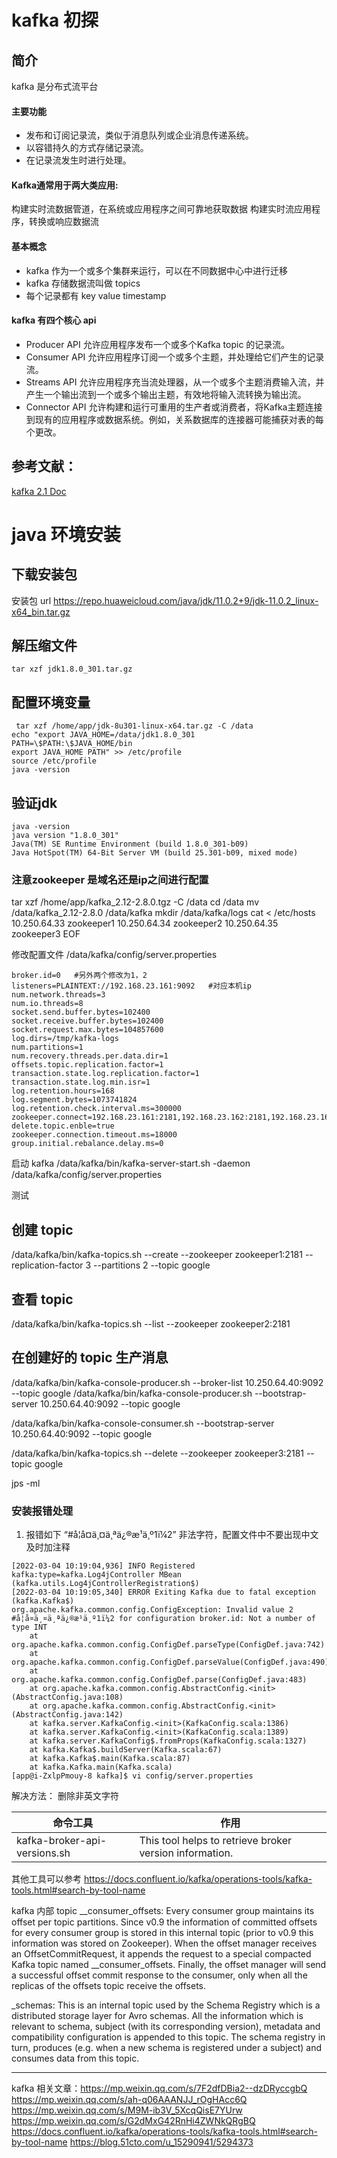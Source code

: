 # kafka 初探
## 简介
kafka 是分布式流平台
#### 主要功能
* 发布和订阅记录流，类似于消息队列或企业消息传递系统。
* 以容错持久的方式存储记录流。
* 在记录流发生时进行处理。
#### Kafka通常用于两大类应用:
构建实时流数据管道，在系统或应用程序之间可靠地获取数据
构建实时流应用程序，转换或响应数据流
#### 基本概念
* kafka 作为一个或多个集群来运行，可以在不同数据中心中进行迁移
* kafka 存储数据流叫做 topics
* 每个记录都有 key value timestamp
#### kafka 有四个核心 api
* Producer API 允许应用程序发布一个或多个Kafka topic 的记录流。
* Consumer API 允许应用程序订阅一个或多个主题，并处理给它们产生的记录流。
* Streams API 允许应用程序充当流处理器，从一个或多个主题消费输入流，并产生一个输出流到一个或多个输出主题，有效地将输入流转换为输出流。
* Connector API 允许构建和运行可重用的生产者或消费者，将Kafka主题连接到现有的应用程序或数据系统。例如，关系数据库的连接器可能捕获对表的每个更改。

## 参考文献：
[kafka 2.1 Doc](https://kafka.apache.org/21/documentation.html)


# java 环境安装
## 下载安装包
安装包 url  https://repo.huaweicloud.com/java/jdk/11.0.2+9/jdk-11.0.2_linux-x64_bin.tar.gz

## 解压缩文件
`tar xzf jdk1.8.0_301.tar.gz`

## 配置环境变量
```
 tar xzf /home/app/jdk-8u301-linux-x64.tar.gz -C /data
echo "export JAVA_HOME=/data/jdk1.8.0_301
PATH=\$PATH:\$JAVA_HOME/bin
export JAVA_HOME PATH" >> /etc/profile
source /etc/profile
java -version
```
## 验证jdk

```
java -version
java version "1.8.0_301"
Java(TM) SE Runtime Environment (build 1.8.0_301-b09)
Java HotSpot(TM) 64-Bit Server VM (build 25.301-b09, mixed mode)
```
### 注意zookeeper 是域名还是ip之间进行配置

tar xzf /home/app/kafka_2.12-2.8.0.tgz -C /data
cd /data
mv /data/kafka_2.12-2.8.0 /data/kafka
mkdir /data/kafka/logs
cat <<EOF > /etc/hosts
10.250.64.33 zookeeper1
10.250.64.34 zookeeper2
10.250.64.35 zookeeper3
EOF

修改配置文件 /data/kafka/config/server.properties
```
broker.id=0   #另外两个修改为1，2
listeners=PLAINTEXT://192.168.23.161:9092   #对应本机ip
num.network.threads=3
num.io.threads=8
socket.send.buffer.bytes=102400
socket.receive.buffer.bytes=102400
socket.request.max.bytes=104857600
log.dirs=/tmp/kafka-logs
num.partitions=1
num.recovery.threads.per.data.dir=1
offsets.topic.replication.factor=1
transaction.state.log.replication.factor=1
transaction.state.log.min.isr=1
log.retention.hours=168
log.segment.bytes=1073741824
log.retention.check.interval.ms=300000
zookeeper.connect=192.168.23.161:2181,192.168.23.162:2181,192.168.23.163:2181
delete.topic.enble=true
zookeeper.connection.timeout.ms=18000
group.initial.rebalance.delay.ms=0
```



启动 kafka
/data/kafka/bin/kafka-server-start.sh  -daemon /data/kafka/config/server.properties

测试
## 创建 topic
/data/kafka/bin/kafka-topics.sh --create --zookeeper zookeeper1:2181 --replication-factor 3 --partitions 2 --topic google
## 查看 topic
/data/kafka/bin/kafka-topics.sh --list --zookeeper zookeeper2:2181
## 在创建好的 topic 生产消息
/data/kafka/bin/kafka-console-producer.sh --broker-list 10.250.64.40:9092 --topic google 
/data/kafka/bin/kafka-console-producer.sh --bootstrap-server 10.250.64.40:9092 --topic google

/data/kafka/bin/kafka-console-consumer.sh --bootstrap-server 10.250.64.40:9092 --topic google

/data/kafka/bin/kafka-topics.sh --delete --zookeeper zookeeper3:2181 --topic google

jps -ml


### 安装报错处理
1. 报错如下   “#å¦å¤ä¸¤ä¸ªä¿®æ¹ä¸º1ï¼2” 非法字符，配置文件中不要出现中文及时加注释
```
[2022-03-04 10:19:04,936] INFO Registered kafka:type=kafka.Log4jController MBean (kafka.utils.Log4jControllerRegistration$)
[2022-03-04 10:19:05,340] ERROR Exiting Kafka due to fatal exception (kafka.Kafka$)
org.apache.kafka.common.config.ConfigException: Invalid value 2   #å¦å¤ä¸¤ä¸ªä¿®æ¹ä¸º1ï¼2 for configuration broker.id: Not a number of type INT
	at org.apache.kafka.common.config.ConfigDef.parseType(ConfigDef.java:742)
	at org.apache.kafka.common.config.ConfigDef.parseValue(ConfigDef.java:490)
	at org.apache.kafka.common.config.ConfigDef.parse(ConfigDef.java:483)
	at org.apache.kafka.common.config.AbstractConfig.<init>(AbstractConfig.java:108)
	at org.apache.kafka.common.config.AbstractConfig.<init>(AbstractConfig.java:142)
	at kafka.server.KafkaConfig.<init>(KafkaConfig.scala:1386)
	at kafka.server.KafkaConfig.<init>(KafkaConfig.scala:1389)
	at kafka.server.KafkaConfig$.fromProps(KafkaConfig.scala:1327)
	at kafka.Kafka$.buildServer(Kafka.scala:67)
	at kafka.Kafka$.main(Kafka.scala:87)
	at kafka.Kafka.main(Kafka.scala)
[app@i-ZxlpPmouy-8 kafka]$ vi config/server.properties
```
解决方法：
删除非英文字符

命令工具|作用
--|--
kafka-broker-api-versions.sh | This tool helps to retrieve broker version information.
其他工具可以参考 https://docs.confluent.io/kafka/operations-tools/kafka-tools.html#search-by-tool-name


kafka 内部 topic
__consumer_offsets: Every consumer group maintains its offset per topic partitions. Since v0.9 the information of committed offsets for every consumer group is stored in this internal topic (prior to v0.9 this information was stored on Zookeeper). When the offset manager receives an OffsetCommitRequest, it appends the request to a special compacted Kafka topic named __consumer_offsets. Finally, the offset manager will send a successful offset commit response to the consumer, only when all the replicas of the offsets topic receive the offsets.

_schemas: This is an internal topic used by the Schema Registry which is a distributed storage layer for Avro schemas. All the information which is relevant to schema, subject (with its corresponding version), metadata and compatibility configuration is appended to this topic. The schema registry in turn, produces (e.g. when a new schema is registered under a subject) and consumes data from this topic.

---
kafka 相关文章：https://mp.weixin.qq.com/s/7F2dfDBia2--dzDRyccgbQ
https://mp.weixin.qq.com/s/ah-q06AAANJJ_rOgHAcc6Q
https://mp.weixin.qq.com/s/M9M-ib3V_5XcqQisE7YUrw
https://mp.weixin.qq.com/s/G2dMxG42RnHi4ZWNkQRgBQ
https://docs.confluent.io/kafka/operations-tools/kafka-tools.html#search-by-tool-name
https://blog.51cto.com/u_15290941/5294373
